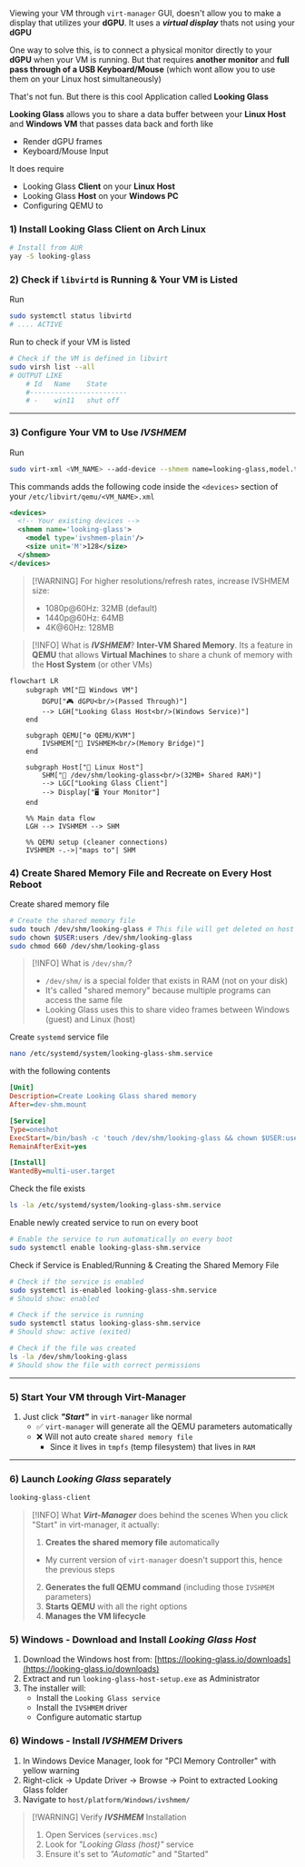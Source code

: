 Viewing your VM through `virt-manager` GUI, doesn't allow you to make a display that utilizes your **dGPU**. It uses a ***virtual display*** thats not using your **dGPU**

One way to solve this, is to connect a physical monitor directly to your **dGPU** when your VM is running. But that requires **another monitor** and **full pass through of a USB Keyboard/Mouse** (which wont allow you to use them on your Linux host simultaneously)

That's not fun. But there is this cool Application called **Looking Glass** 

**Looking Glass** allows you to share a data buffer between your **Linux Host** and **Windows VM** that passes data back and forth like
- Render dGPU frames
- Keyboard/Mouse Input

It does require
- Looking Glass **Client** on your **Linux Host**
- Looking Glass **Host** on your **Windows PC**
- Configuring QEMU to 

### 1) Install Looking Glass Client on Arch Linux
```bash
# Install from AUR 
yay -S looking-glass
```

### 2) Check if `libvirtd` is Running & Your VM is Listed

Run
```bash
sudo systemctl status libvirtd
# .... ACTIVE
```

Run to check if your VM is listed
```bash
# Check if the VM is defined in libvirt
sudo virsh list --all
# OUTPUT LIKE
	# Id   Name    State  
	#------------------------  
	# -    win11   shut off
```

---
### 3) Configure Your VM to Use ***IVSHMEM***

Run
```bash
sudo virt-xml <VM_NAME> --add-device --shmem name=looking-glass,model.type=ivshmem-plain,size=128,size.unit=M
```

This commands adds the following code inside the `<devices>` section of your `/etc/libvirt/qemu/<VM_NAME>.xml`
```xml
<devices>
  <!-- Your existing devices -->
  <shmem name='looking-glass'>
    <model type='ivshmem-plain'/>
    <size unit='M'>128</size>
  </shmem>
</devices>
```

> [!WARNING] For higher resolutions/refresh rates, increase IVSHMEM size:
> - 1080p@60Hz: 32MB (default)
> - 1440p@60Hz: 64MB
> - 4K@60Hz: 128MB

> [!INFO] What is ***IVSHMEM***?
> **Inter-VM Shared Memory**. Its a feature in **QEMU** that allows **Virtual Machines** to share a chunk of memory with the **Host System** (or other VMs)

```mermaid
flowchart LR
    subgraph VM["🪟 Windows VM"]
        DGPU["🎮 dGPU<br/>(Passed Through)"] 
        --> LGH["Looking Glass Host<br/>(Windows Service)"]
    end
    
    subgraph QEMU["⚙️ QEMU/KVM"]
        IVSHMEM["📡 IVSHMEM<br/>(Memory Bridge)"]
    end
    
    subgraph Host["🐧 Linux Host"]
        SHM["📁 /dev/shm/looking-glass<br/>(32MB+ Shared RAM)"]
        --> LGC["Looking Glass Client"]
        --> Display["🖥️ Your Monitor"]
    end
    
    %% Main data flow
    LGH --> IVSHMEM --> SHM
    
    %% QEMU setup (cleaner connections)
    IVSHMEM -.->|"maps to"| SHM
```

### 4) Create Shared Memory File and Recreate on Every Host Reboot

Create shared memory file
```bash
# Create the shared memory file
sudo touch /dev/shm/looking-glass # This file will get deleted on host reboot
sudo chown $USER:users /dev/shm/looking-glass
sudo chmod 660 /dev/shm/looking-glass
```

> [!INFO] What is `/dev/shm/`?
> - `/dev/shm/` is a special folder that exists in RAM (not on your disk)
> - It's called "shared memory" because multiple programs can access the same file
> - Looking Glass uses this to share video frames between Windows (guest) and Linux (host)

Create `systemd` service file
```bash
nano /etc/systemd/system/looking-glass-shm.service
```
 
 with the following contents
```ini
[Unit]
Description=Create Looking Glass shared memory
After=dev-shm.mount

[Service]
Type=oneshot
ExecStart=/bin/bash -c 'touch /dev/shm/looking-glass && chown $USER:users /dev/shm/looking-glass && chmod 660 /dev/shm/looking-glass'
RemainAfterExit=yes

[Install]
WantedBy=multi-user.target
```

Check the file exists
```bash
ls -la /etc/systemd/system/looking-glass-shm.service
```

Enable newly created service to run on every boot
```bash
# Enable the service to run automatically on every boot
sudo systemctl enable looking-glass-shm.service
```

Check if Service is Enabled/Running & Creating the Shared Memory File
```bash
# Check if the service is enabled
sudo systemctl is-enabled looking-glass-shm.service
# Should show: enabled

# Check if the service is running
sudo systemctl status looking-glass-shm.service
# Should show: active (exited)

# Check if the file was created
ls -la /dev/shm/looking-glass
# Should show the file with correct permissions
```


---

### 5) Start Your VM through Virt-Manager
1) Just click ***"Start"*** in `virt-manager` like normal
	- ✅ `virt-manager` will generate all the QEMU parameters automatically
	- ❌ Will not auto create `shared memory file`
		- Since it lives in `tmpfs` (temp filesystem) that lives in `RAM`


---

### 6) Launch ***Looking Glass*** separately 
```bash
looking-glass-client
```

> [!INFO] What ***Virt-Manager*** does behind the scenes
> When you click "Start" in virt-manager, it actually:
> 1. **Creates the shared memory file** automatically
> 	- My current version of `virt-manager` doesn't support this, hence the previous steps 
> 2. **Generates the full QEMU command** (including those `IVSHMEM` parameters)
> 3. **Starts QEMU** with all the right options
> 4. **Manages the VM lifecycle**

### 5) Windows - Download and Install ***Looking Glass Host***
1) Download the Windows host from: [https://looking-glass.io/downloads](https://looking-glass.io/downloads)
2) Extract and run `looking-glass-host-setup.exe` as Administrator
3) The installer will:
    - Install the `Looking Glass service`
    - Install the `IVSHMEM` driver
    - Configure automatic startup

### 6) Windows - Install ***IVSHMEM*** Drivers 
1) In Windows Device Manager, look for "PCI Memory Controller" with yellow warning
2) Right-click → Update Driver → Browse → Point to extracted Looking Glass folder
3) Navigate to `host/platform/Windows/ivshmem/`

> [!WARNING] Verify ***IVSHMEM*** Installation 
> 1) Open Services (`services.msc`)
> 2) Look for *"Looking Glass (host)"* service
> 3) Ensure it's set to *"Automatic"* and "Started"

